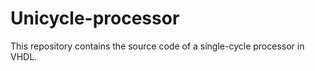 # Unicycle-processor

This repository contains the source code of a single-cycle processor in VHDL.
